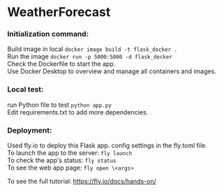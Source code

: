 # WeatherForecast

### Initialization command: 
Build image in local
`docker image build -t flask_docker .` <br />
Run the image
`docker run -p 5000:5000 -d flask_docker` <br />
Check the Dockerfile to start the app. <br />
Use Docker Desktop to overview and manage all containers and images. 

### Local test:
run Python file to test
`python app.py` <br />
Edit requirements.txt to add more dependencies.

### Deployment:
Used fly.io to deploy this Flask app. config settings in the fly.toml file. <br />
To launch the app to the server: 
`fly launch` <br />
To check the app's status:
`fly status` <br />
To see the web app page:
`fly open \<args>` <br />

To see the full tutorial:
https://fly.io/docs/hands-on/

